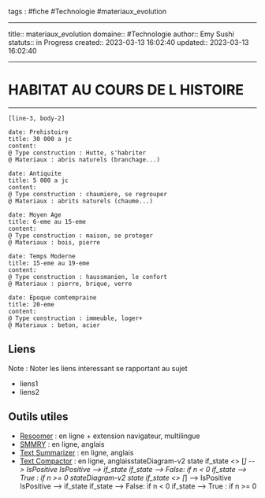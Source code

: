 




tags : #fiche  #Technologie #materiaux_evolution

---

title:: materiaux_evolution
domaine:: #Technologie
author:: Emy Sushi
statuts:: in Progress
created:: 2023-03-13 16:02:40
updated:: 2023-03-13 16:02:40

---



# HABITAT AU COURS DE L HISTOIRE
---

```timeline-labeled
[line-3, body-2]

date: Prehistoire
title: 30 000 a jc
content:
@ Type construction : Hutte, s'habriter 
@ Materiaux : abris naturels (branchage...)

date: Antiquite
title: 5 000 a jc
content:
@ Type construction : chaumiere, se regrouper
@ Materiaux : abrits naturels (chaume...)

date: Moyen Age
title: 6-eme au 15-eme
content:
@ Type construction : maison, se proteger
@ Materiaux : bois, pierre

date: Temps Moderne
title: 15-eme au 19-eme
content:
@ Type construction : haussmanien, le confort
@ Materiaux : pierre, brique, verre

date: Epoque comtempraine  
title: 20-eme 
content:
@ Type construction : immeuble, loger+
@ Materiaux : beton, acier

```



## Liens

Note :  Noter les liens interessant se rapportant au sujet

- liens1
- liens2

## Outils utiles

-   [Resoomer](https://resoomer.com/fr) : en ligne + extension navigateur, multilingue
-   [SMMRY](https://smmry.com/) : en ligne, anglais
-   [Text Summarizer](http://textsummarization.net/text-summarizer) : en ligne, anglais
-   [Text Compactor](https://www.textcompactor.com/) : en ligne, anglaisstateDiagram-v2
        state if_state <<choice>>
        [*] --> IsPositive
        IsPositive --> if_state
        if_state --> False: if n < 0
        if_state --> True : if n >= 0
stateDiagram-v2
        state if_state <<choice>>
        [*] --> IsPositive
        IsPositive --> if_state
        if_state --> False: if n < 0
        if_state --> True : if n >= 0
